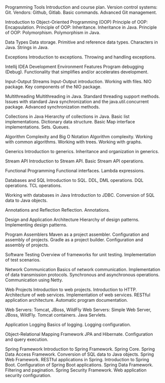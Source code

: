 Programming Tools
Introduction and course plan.
Version control systems: Git. Vendors: Github, Gitlab. Basic commands.
Advanced Git management.

Introduction to Object-Oriented Programming (OOP)
Principle of OOP: Encapsulation.
Principle of OOP: Inheritance.
Inheritance in Java.
Principle of OOP: Polymorphism.
Polymorphism in Java.

Data Types
Data storage.
Primitive and reference data types.
Characters in Java.
Strings in Java.

Exceptions
Introduction to exceptions.
Throwing and handling exceptions.

Intellij IDEA Development Environment Features
Program debugging (Debug).
Functionality that simplifies and/or accelerates development.

Input-Output Streams
Input-Output introduction.
Working with files.
NIO package.
Key components of the NIO package.

Multithreading
Multithreading in Java.
Standard threading support methods.
Issues with standard Java synchronization and the java.util.concurrent package.
Advanced synchronization methods.

Collections in Java
Hierarchy of collections in Java.
Basic list implementations.
Dictionary data structure.
Basic Map interface implementations.
Sets.
Queues.

Algorithm Complexity and Big O Notation
Algorithm complexity.
Working with common algorithms.
Working with trees.
Working with graphs.

Generics
Introduction to generics.
Inheritance and organization in generics.

Stream API
Introduction to Stream API.
Basic Stream API operations.

Functional Programming
Functional interfaces.
Lambda expressions.

Databases and SQL
Introduction to SQL.
DDL, DML operations.
DQL operations.
TCL operations.

Working with databases in Java
Introduction to JDBC.
Conversion of SQL data to Java objects.

Annotations and Reflection
Reflection.
Annotations.

Design and Application Architecture
Hierarchy of design patterns.
Implementing design patterns.

Program Assemblers
Maven as a project assembler.
Configuration and assembly of projects.
Gradle as a project builder.
Configuration and assembly of projects.

Software Testing
Overview of frameworks for unit testing.
Implementation of test scenarios.

Network Communication
Basics of network communication.
Implementation of data transmission protocols.
Synchronous and asynchronous operations.
Communication using Netty.

Web Projects
Introduction to web projects.
Introduction to HTTP.
Architecture of web services.
Implementation of web services.
RESTful application architecture.
Automatic program documentation.

Web Servers: Tomcat, JBoss, WildFly
Web Servers: Simple Web Server, JBoss, WildFly. Tomcat containers.
Java Servlets.

Application Logging
Basics of logging.
Logging configuration.

Object-Relational Mapping Framework
JPA and Hibernate.
Configuration and query execution.

Spring Framework
Introduction to Spring Framework.
Spring Core.
Spring Data Access Framework.
Conversion of SQL data to Java objects.
Spring Web Framework.
RESTful applications in Spring.
Introduction to Spring Boot.
Configuration of Spring Boot applications.
Spring Data Framework.
Filtering and pagination.
Spring Security Framework.
Web application security configuration.
